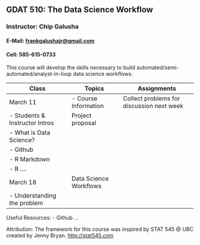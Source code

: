 GDAT 510: The Data Science Workflow
-----------------------------------

### Instructor: Chip Galusha

#### E-Mail: <frankgalushajr@gmail.com>

#### Cell: 585-615-0733

This course will develop the skills necessary to build automated/semi-automated/analyst-in-loop data science workflows.

| Class                          | Topics                 | Assignments                               |
|--------------------------------|------------------------|-------------------------------------------|
| March 11                       | - Course Information   | Collect problems for discussion next week |
| - Students & Instructor Intros | Project proposal       |
| - What is Data Science?        |                        |
| - Github                       |
| - R Markdown                   |
| - R ....                       |
| March 18                       | Data Science Workflows |
| - Understanding the problem    |

Useful Resources: - Github ...

Attribution: The framework for this course was inspired by STAT 545 @ UBC created by Jenny Bryan. <http://stat545.com>
